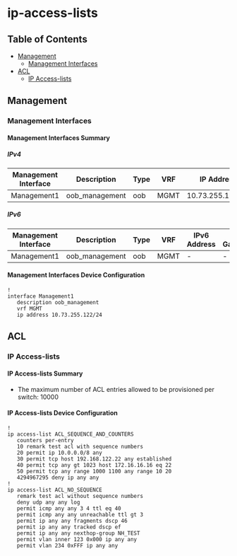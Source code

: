 # ip-access-lists

## Table of Contents

- [Management](#management)
  - [Management Interfaces](#management-interfaces)
- [ACL](#acl)
  - [IP Access-lists](#ip-access-lists)

## Management

### Management Interfaces

#### Management Interfaces Summary

##### IPv4

| Management Interface | Description | Type | VRF | IP Address | Gateway |
| -------------------- | ----------- | ---- | --- | ---------- | ------- |
| Management1 | oob_management | oob | MGMT | 10.73.255.122/24 | 10.73.255.2 |

##### IPv6

| Management Interface | Description | Type | VRF | IPv6 Address | IPv6 Gateway |
| -------------------- | ----------- | ---- | --- | ------------ | ------------ |
| Management1 | oob_management | oob | MGMT | - | - |

#### Management Interfaces Device Configuration

```eos
!
interface Management1
   description oob_management
   vrf MGMT
   ip address 10.73.255.122/24
```

## ACL

### IP Access-lists

#### IP Access-lists Summary

- The maximum number of ACL entries allowed to be provisioned per switch: 10000

#### IP Access-lists Device Configuration

```eos
!
ip access-list ACL_SEQUENCE_AND_COUNTERS
   counters per-entry
   10 remark test acl with sequence numbers
   20 permit ip 10.0.0.0/8 any
   30 permit tcp host 192.168.122.22 any established
   40 permit tcp any gt 1023 host 172.16.16.16 eq 22
   50 permit tcp any range 1000 1100 any range 10 20
   4294967295 deny ip any any
!
ip access-list ACL_NO_SEQUENCE
   remark test acl without sequence numbers
   deny udp any any log
   permit icmp any any 3 4 ttl eq 40
   permit icmp any any unreachable ttl gt 3
   permit ip any any fragments dscp 46
   permit ip any any tracked dscp ef
   permit ip any any nexthop-group NH_TEST
   permit vlan inner 123 0x000 ip any any
   permit vlan 234 0xFFF ip any any
```
